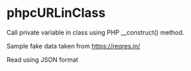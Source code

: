 # phpcURLinClass
Call private variable in class using PHP __construct() method.

Sample fake data taken from https://reqres.in/

Read using JSON format